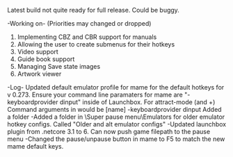 Latest build not quite ready for full release. Could be buggy.

-Working on- (Priorities may changed or dropped)
1. Implementing CBZ and CBR support for manuals
2. Allowing the user to create submenus for their hotkeys
3. Video support
4. Guide book support
5. Managing Save state images
6. Artwork viewer


-Log-
Updated default emulator profile for mame for the default hotkeys for v 0.273. Ensure your command line paramaters for mame  are "-keyboardprovider dinput" inside of Launchbox. For attract-mode (and +) Command arguments in would be [name] -keyboardprovider dinput
Added a folder 
-Added a folder in \Super pause menu\Emulators for older emulator hotkey configs. Called "Older and alt emulator configs"
-Updated launchbox plugin from .netcore 3.1 to 6. Can now push game filepath to the pause menu
-Changed the pause/unpause button in mame to F5 to match the new mame default keys.
